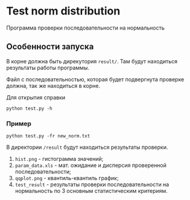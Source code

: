 # Test norm distribution
Программа проверки последовательности на нормальность
## Особенности запуска
В корне должна быть дирекутория `result/`. Там будут находиться результаты работы программы.

Файл с последовательностью, которая будет подвергнута проверке должна, так же находиться в корне.

Для открытия справки 
```
python test.py -h
```

### Пример
```
python test.py -fr new_norm.txt
```
В директории `/result` будут находиться результаты проверки.
1. `hist.png` - гистограмма значений;
2. `param_data.xls` - мат. ожидание и дисперсия проверенной последовательности;
3. `qqplot.png` - квантиль-квантиль график;
4. `test_result` - результаты проверки последовательности на нормальность по 3 основным статистическим критериям.